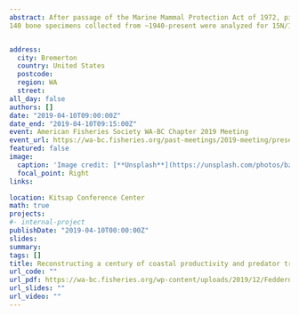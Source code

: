 ```yaml
---
abstract: After passage of the Marine Mammal Protection Act of 1972, pinniped populations along the west coast of North America experienced exponential population increases following historic lows in the 1970’s. In Puget Sound and coastal Washington, this increase in pinniped abundance corresponded with changes in large scale climate conditions (Pacific Decadal Oscillation; PDO) and depletion of prey species (forage fish, salmon). Increasing pinniped populations have created new challenges for fisheries management, particularly because some of their prey species are commercially important or protected (e.g., salmon, herring) and little is known about the impact pinnipeds have on fish populations or marine food webs. The objective of this research is to quantify long-term changes in harbor seal trophic position to understand how populations of this generalist predator have impacted and responded to changes in prey abundance and primary productivity with changing climate regime.
140 bone specimens collected from ~1940-present were analyzed for 15N/14N of 11 individual amino acids (AAs), including both trophically fractionated (trophic) and trophically conserved (source) amino acids. Animals conserve certain “source” AAs during trophic transfers from prey to predator, and 15N/14N ratios of these “source” AAs reflect the environmental N sources for the organism. Trophic AAs, in contrast, are fractionated with each trophic transfer at a consistent rate per trophic level per amino acid. Trophic and source AA data were used to calculate trophic position and as indicators of primary productivity respectively. Changes in trophic position and productivity over time were compared to changes in indicators of ecosystem condition (prey availability, marine mammal abundance) and environmental condition (sea surface temperature, Pacific decadal oscillation regime shifts) to determine the relationship between harbor seal trophic position and ecosystem dynamics.


address:
  city: Bremerton
  country: United States
  postcode: 
  region: WA
  street: 
all_day: false
authors: []
date: "2019-04-10T09:00:00Z"
date_end: "2019-04-10T09:15:00Z"
event: American Fisheries Society WA-BC Chapter 2019 Meeting
event_url: https://wa-bc.fisheries.org/past-meetings/2019-meeting/presentations/
featured: false
image:
  caption: 'Image credit: [**Unsplash**](https://unsplash.com/photos/bzdhc5b3Bxs)'
  focal_point: Right
links:

location: Kitsap Conference Center
math: true
projects:
#- internal-project
publishDate: "2019-04-10T00:00:00Z"
slides: 
summary: 
tags: []
title: Reconstructing a century of coastal productivity and predator trophic position indicators in coastal WA and the Salish Sea with archival bone
url_code: ""
url_pdf: https://wa-bc.fisheries.org/wp-content/uploads/2019/12/Feddern_AFS_WABC_2019.pdf
url_slides: ""
url_video: ""
---
```


